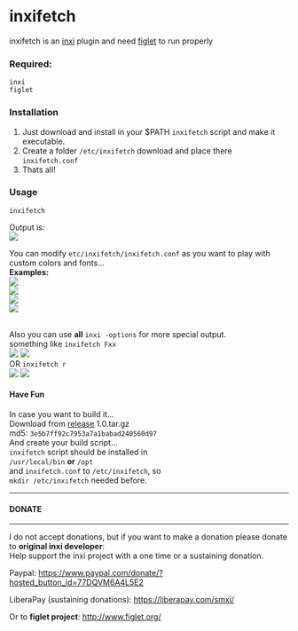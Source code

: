 # inxifetch
inxifetch is an [inxi](https://codeberg.org/smxi/inxi) plugin and need [figlet](http://www.figlet.org/) to run properly<br>
### Required:
```
inxi
figlet
```
### Installation
1. Just download and install in your $PATH `inxifetch` script and make it executable. 
2. Create a folder `/etc/inxifetch` download and place there `inxifetch.conf`
3. Thats all!


### Usage

```inxifetch```

Output is:<br> 
![](1.png)

You can modify `etc/inxifetch/inxifetch.conf` as you want to play with custom colors and fonts... <br>
<b>Examples:</b><br>
![](2.png)
<br>
![](3.png)
<br>
![](4.png)
<br>
![](5.png)

<br>Also you can use **all** ```inxi -options``` for more special output.   <br>
something like `inxifetch Fxx`<br>
![](a.png)
![](b.png)<br>
OR `inxifetch r`<br>
![](c.png)
![](d.png)

#### Have Fun  
In case you want to build it...<br>
Download from [release](https://github.com/rizitis/inxifetch/releases) 1.0.tar.gz<br>
md5: `3e5b7ff92c7953a7a1babad240560d97` <br>
And create your build script...<br>
`inxifetch` script should be installed in<br> `/usr/local/bin` **or** `/opt` <br>
and `inxifetch.conf` to `/etc/inxifetch`, so <br>`mkdir /etc/inxifetch` needed before.


--------------------------------------------------------------------------------
#### DONATE
--------------------------------------------------------------------------------
I do not accept donations, but if you want to make a donation please donate to **original inxi developer**:<br>
Help support the inxi project with a one time or a sustaining donation.

Paypal: https://www.paypal.com/donate/?hosted_button_id=77DQVM6A4L5E2

LiberaPay (sustaining donations): https://liberapay.com/smxi/<br>

Or to **figlet project**: http://www.figlet.org/




